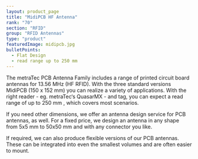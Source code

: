 ```yaml
---
layout: product_page
title: "MidiPCB HF Antenna"
rank: "70"
section: "RFID"
group: "RFID Antennas"
type: "product"
featuredImage: midipcb.jpg
bulletPoints:
  - Flat Design
  - read range up to 250 mm
---
```

The metraTec PCB Antenna Family includes a range of printed circuit board antennas for 13.56 MHz (HF RFID). With the three standard versions MidiPCB (150 x 152 mm)  you can realize a variety of applications. With the right reader - eg. metraTec‘s QuasarMX - and tag, you can expect a read range of up to 250 mm , which covers most scenarios.

If you need other dimensions, we offer an antenna design service for PCB antennas, as well. For a fixed price, we design an antenna in any shape from 5x5 mm to 50x50 mm and with any connector you like.

If required, we can also produce flexible versions of our PCB antennas. These can be integrated into even the smallest volumes and are often easier to mount.
